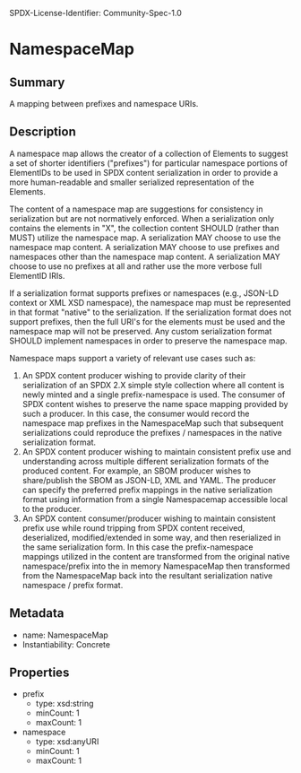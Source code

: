 SPDX-License-Identifier: Community-Spec-1.0

# NamespaceMap

## Summary

A mapping between prefixes and namespace URIs.

## Description

A namespace map allows the creator of a collection of Elements to suggest 
a set of shorter identifiers ("prefixes") for particular namespace portions 
of ElementIDs to be used in SPDX content serialization in order to provide a more
human-readable and smaller serialized representation of the Elements.

The content of a namespace map are suggestions for consistency in serialization but are not normatively enforced.
When a serialization only contains the elements in "X", the collection content SHOULD (rather than MUST) utilize
the namespace map.
A serialization MAY choose to use the namespace map content.
A serialization MAY choose to use prefixes and namespaces other than the namespace map content.
A serialization MAY choose to use no prefixes at all and rather use the more verbose full ElementID IRIs.

If a serialization format supports prefixes or namespaces (e.g., JSON-LD context or XML XSD namespace), the namespace map
must be represented in that format "native" to the serialization.
If the serialization format does not support prefixes, then the full URI's for the elements must be used and the namespace map will not be preserved.
Any custom serialization format SHOULD implement namespaces in order to preserve the namespace map.

Namespace maps support a variety of relevant use cases such as:

1) An SPDX content producer wishing to provide clarity of their serialization of an SPDX 2.X simple style collection where all content is newly minted and a single prefix-namespace is used.  The consumer of SPDX content wishes to preserve the name space mapping provided by such a producer.  In this case, the consumer would record the namespace map prefixes in the NamespaceMap such that subsequent serializations could reproduce the prefixes / namespaces in the native serialization format.
2) An SPDX content producer wishing to maintain consistent prefix use and understanding across multiple different serialization formats of the produced content.
   For example, an SBOM producer wishes to share/publish the SBOM as JSON-LD, XML and YAML. The producer can specify the preferred prefix mappings in the native serialization format using information from a single Namespacemap accessible local to the producer.
3) An SPDX content consumer/producer wishing to maintain consistent prefix use while round tripping from SPDX content received, deserialized, modified/extended in some way, and then reserialized in the same serialization form.
   In this case the prefix-namespace mappings utilized in the content are transformed from the original native namespace/prefix into the in memory NamespaceMap then transformed from the NamespaceMap back into the resultant serialization native namespace / prefix format.

## Metadata

- name: NamespaceMap
- Instantiability: Concrete

## Properties

- prefix
  - type: xsd:string
  - minCount: 1
  - maxCount: 1
- namespace
  - type: xsd:anyURI
  - minCount: 1
  - maxCount: 1
